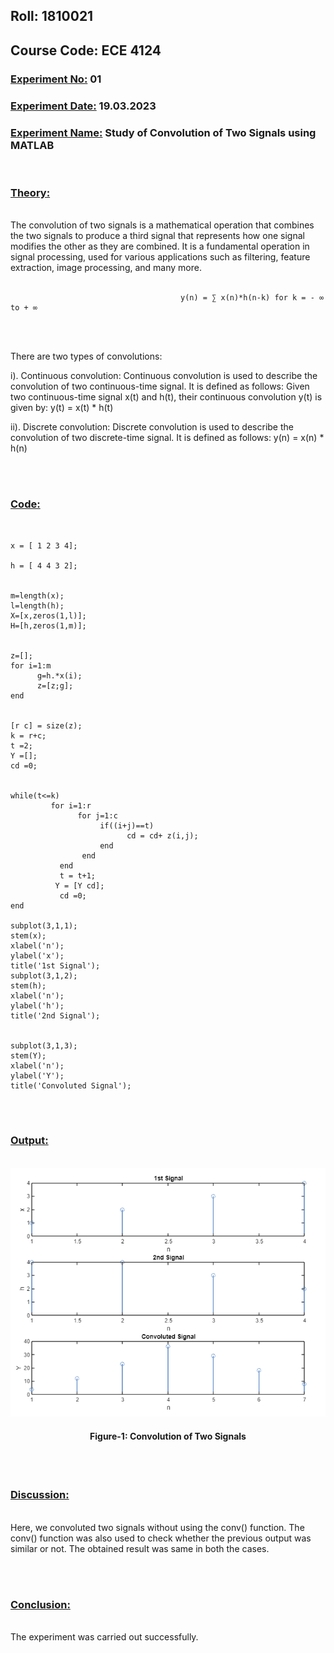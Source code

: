 ## **Roll: 1810021**
## **Course Code: ECE 4124**

### **<u>Experiment No:</u> 01**

### **<u>Experiment Date:</u> 19.03.2023**

### **<u>Experiment Name:</u> Study of Convolution of Two Signals using MATLAB** 

<br>


### **<u>Theory:</u>**
                 
<br>                 
                   The convolution of two signals is a mathematical operation that combines the two signals to produce a third signal that represents how one signal modifies the other as they are combined. It is a fundamental operation in signal processing, used for various applications such as filtering, feature extraction, image processing, and many more.
<br>
<br>

                                          y(n) = ∑ x(n)*h(n-k) for k = - ∞ to + ∞


<br><br>
                        

There are two types of convolutions: 

i). Continuous convolution: Continuous convolution is used to describe the convolution of two continuous-time signal. It is defined as follows: 
Given two continuous-time signal x(t) and h(t), their continuous convolution y(t) is given by: 
                                                          y(t) = x(t) * h(t)



ii). Discrete convolution: Discrete convolution is used to describe the convolution of two discrete-time signal. It is defined as follows: 
                                                         y(n) = x(n) * h(n)
                




<br> <br>



### **<u>Code:</u>**
<br>

```clc
x = [ 1 2 3 4]; 

h = [ 4 4 3 2]; 


m=length(x); 
l=length(h); 
X=[x,zeros(1,l)]; 
H=[h,zeros(1,m)]; 


z=[]; 
for i=1:m 
      g=h.*x(i); 
      z=[z;g]; 
end 


[r c] = size(z); 
k = r+c; 
t =2; 
Y =[]; 
cd =0; 


while(t<=k) 
         for i=1:r 
               for j=1:c 
                    if((i+j)==t) 
                          cd = cd+ z(i,j); 
                    end 
                end 
           end 
           t = t+1; 
          Y = [Y cd]; 
           cd =0; 
end 

subplot(3,1,1); 
stem(x); 
xlabel('n'); 
ylabel('x'); 
title('1st Signal'); 
subplot(3,1,2); 
stem(h); 
xlabel('n'); 
ylabel('h'); 
title('2nd Signal'); 


subplot(3,1,3); 
stem(Y); 
xlabel('n'); 
ylabel('Y'); 
title('Convoluted Signal');

```


<br><br>



### **<u>Output:</u>** 
<br>

<div align="center">
<img src="./exp_1.png">
<br>
<h4> Figure-1: Convolution of Two Signals </h4> 
</div>


<br><br>




### **<u>Discussion:</u>** 
<br>
Here, we convoluted two signals without using the conv() function. The conv() function was also used to check whether the previous output was similar or not. The obtained result was same in both the cases.

<br><br>

### **<u>Conclusion:</u>**
<br> 
The experiment was carried out successfully.
